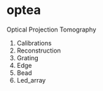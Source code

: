 # optea
Optical Projection Tomography

1. Calibrations
2. Reconstruction
3. Grating
4. Edge
5. Bead
6. Led_array
